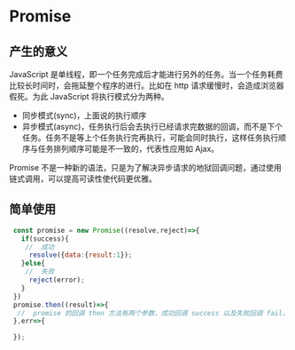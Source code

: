 <!--
 * @Author: your name
 * @Date: 2020-03-18 09:35:34
 * @LastEditTime: 2020-07-06 16:53:22
 * @LastEditors: Please set LastEditors
 * @Description: In User Settings Edit
 * @FilePath: \vue-note\ES6\Promise.md
 -->

# Promise

## 产生的意义

JavaScript 是单线程，即一个任务完成后才能进行另外的任务。当一个任务耗费比较长时间时，会拖延整个程序的进行。比如在 http 请求缓慢时，会造成浏览器假死。为此 JavaScript 将执行模式分为两种。

- 同步模式(sync)，上面说的执行顺序
- 异步模式(async)，任务执行后会去执行已经请求完数据的回调，而不是下个任务。任务不是等上个任务执行完再执行，可能会同时执行，这样任务执行顺序与任务排列顺序可能是不一致的，代表性应用如 Ajax。

Promise 不是一种新的语法，只是为了解决异步请求的地狱回调问题，通过使用链式调用，可以提高可读性使代码更优雅。

## 简单使用

```javascript
 const promise = new Promise((resolve,reject)=>{
   if(success){
    //  成功
     resolve({data:{result:1});
   }else{
    //  失败
     reject(error);
   }
 })
 promise.then((result)=>{
  //  promise 的回调 then 方法有两个参数，成功回调 success 以及失败回调 fail，这两个参数必须是函数，否则 promise 返回的数据会一直向下传递
 },err=>{

 });
```
